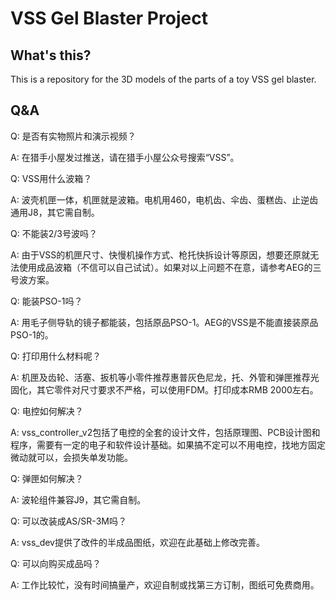# VSS Gel Blaster Project


## What's this?

This is a repository for the 3D models of the parts of a toy VSS gel blaster.


## Q&A

Q: 是否有实物照片和演示视频？

A: 在猎手小屋发过推送，请在猎手小屋公众号搜索“VSS”。


Q: VSS用什么波箱？

A: 波壳机匣一体，机匣就是波箱。电机用460，电机齿、伞齿、蛋糕齿、止逆齿通用J8，其它需自制。


Q: 不能装2/3号波吗？

A: 由于VSS的机匣尺寸、快慢机操作方式、枪托快拆设计等原因，想要还原就无法使用成品波箱（不信可以自己试试）。如果对以上问题不在意，请参考AEG的三号波方案。


Q: 能装PSO-1吗？

A: 用毛子侧导轨的镜子都能装，包括原品PSO-1。AEG的VSS是不能直接装原品PSO-1的。


Q: 打印用什么材料呢？

A: 机匣及齿轮、活塞、扳机等小零件推荐惠普灰色尼龙，托、外管和弹匣推荐光固化，其它零件对尺寸要求不严格，可以使用FDM。打印成本RMB 2000左右。


Q: 电控如何解决？

A: vss_controller_v2包括了电控的全套的设计文件，包括原理图、PCB设计图和程序，需要有一定的电子和软件设计基础。如果搞不定可以不用电控，找地方固定微动就可以，会损失单发功能。


Q: 弹匣如何解决？

A: 波轮组件兼容J9，其它需自制。


Q: 可以改装成AS/SR-3M吗？

A: vss_dev提供了改件的半成品图纸，欢迎在此基础上修改完善。


Q: 可以向购买成品吗？

A: 工作比较忙，没有时间搞量产，欢迎自制或找第三方订制，图纸可免费商用。
